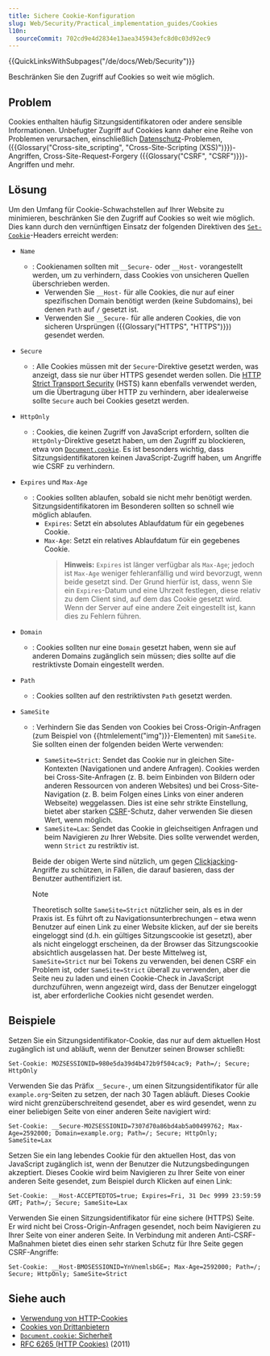```yaml
---
title: Sichere Cookie-Konfiguration
slug: Web/Security/Practical_implementation_guides/Cookies
l10n:
  sourceCommit: 702cd9e4d2834e13aea345943efc8d0c03d92ec9
---
```


{{QuickLinksWithSubpages("/de/docs/Web/Security")}}

Beschränken Sie den Zugriff auf Cookies so weit wie möglich.

## Problem

Cookies enthalten häufig Sitzungsidentifikatoren oder andere sensible Informationen. Unbefugter Zugriff auf Cookies kann daher eine Reihe von Problemen verursachen, einschließlich [Datenschutz](/de/docs/Web/Privacy)-Problemen, ({{Glossary("Cross-site_scripting", "Cross-Site-Scripting (XSS)")}})-Angriffen, Cross-Site-Request-Forgery ({{Glossary("CSRF", "CSRF")}})-Angriffen und mehr.

## Lösung

Um den Umfang für Cookie-Schwachstellen auf Ihrer Website zu minimieren, beschränken Sie den Zugriff auf Cookies so weit wie möglich. Dies kann durch den vernünftigen Einsatz der folgenden Direktiven des [`Set-Cookie`](/de/docs/Web/HTTP/Reference/Headers/Set-Cookie)-Headers erreicht werden:

- `Name`
  - : Cookienamen sollten mit `__Secure-` oder `__Host-` vorangestellt werden, um zu verhindern, dass Cookies von unsicheren Quellen überschrieben werden.
    - Verwenden Sie `__Host-` für alle Cookies, die nur auf einer spezifischen Domain benötigt werden (keine Subdomains), bei denen `Path` auf `/` gesetzt ist.
    - Verwenden Sie `__Secure-` für alle anderen Cookies, die von sicheren Ursprüngen ({{Glossary("HTTPS", "HTTPS")}}) gesendet werden.
- `Secure`
  - : Alle Cookies müssen mit der `Secure`-Direktive gesetzt werden, was anzeigt, dass sie nur über HTTPS gesendet werden sollen. Die [HTTP Strict Transport Security](/de/docs/Web/Security/Practical_implementation_guides/TLS#http_strict_transport_security_implementation) (HSTS) kann ebenfalls verwendet werden, um die Übertragung über HTTP zu verhindern, aber idealerweise sollte `Secure` auch bei Cookies gesetzt werden.
- `HttpOnly`
  - : Cookies, die keinen Zugriff von JavaScript erfordern, sollten die `HttpOnly`-Direktive gesetzt haben, um den Zugriff zu blockieren, etwa von [`Document.cookie`](/de/docs/Web/API/Document/cookie). Es ist besonders wichtig, dass Sitzungsidentifikatoren keinen JavaScript-Zugriff haben, um Angriffe wie CSRF zu verhindern.
- `Expires` und `Max-Age`
  - : Cookies sollten ablaufen, sobald sie nicht mehr benötigt werden. Sitzungsidentifikatoren im Besonderen sollten so schnell wie möglich ablaufen.
    - `Expires`: Setzt ein absolutes Ablaufdatum für ein gegebenes Cookie.
    - `Max-Age`: Setzt ein relatives Ablaufdatum für ein gegebenes Cookie.
      > **Hinweis:** `Expires` ist länger verfügbar als `Max-Age`; jedoch ist `Max-Age` weniger fehleranfällig und wird bevorzugt, wenn beide gesetzt sind. Der Grund hierfür ist, dass, wenn Sie ein `Expires`-Datum und eine Uhrzeit festlegen, diese relativ zu dem Client sind, auf dem das Cookie gesetzt wird. Wenn der Server auf eine andere Zeit eingestellt ist, kann dies zu Fehlern führen.
- `Domain`
  - : Cookies sollten nur eine `Domain` gesetzt haben, wenn sie auf anderen Domains zugänglich sein müssen; dies sollte auf die restriktivste Domain eingestellt werden.
- `Path`
  - : Cookies sollten auf den restriktivsten `Path` gesetzt werden.
- `SameSite`

  - : Verhindern Sie das Senden von Cookies bei Cross-Origin-Anfragen (zum Beispiel von {{htmlelement("img")}}-Elementen) mit `SameSite`. Sie sollten einen der folgenden beiden Werte verwenden:

    - `SameSite=Strict`: Sendet das Cookie nur in gleichen Site-Kontexten (Navigationen und andere Anfragen). Cookies werden bei Cross-Site-Anfragen (z. B. beim Einbinden von Bildern oder anderen Ressourcen von anderen Websites) und bei Cross-Site-Navigation (z. B. beim Folgen eines Links von einer anderen Webseite) weggelassen. Dies ist eine sehr strikte Einstellung, bietet aber starken [CSRF](/de/docs/Web/Security/Practical_implementation_guides/CSRF_prevention)-Schutz, daher verwenden Sie diesen Wert, wenn möglich.
    - `SameSite=Lax`: Sendet das Cookie in gleichseitigen Anfragen und beim Navigieren _zu_ Ihrer Website. Dies sollte verwendet werden, wenn `Strict` zu restriktiv ist.

    Beide der obigen Werte sind nützlich, um gegen [Clickjacking](/de/docs/Web/Security/Attacks/Clickjacking)-Angriffe zu schützen, in Fällen, die darauf basieren, dass der Benutzer authentifiziert ist.

    > [!NOTE]
    > Theoretisch sollte `SameSite=Strict` nützlicher sein, als es in der Praxis ist. Es führt oft zu Navigationsunterbrechungen – etwa wenn Benutzer auf einen Link zu einer Website klicken, auf der sie bereits eingeloggt sind (d.h. ein gültiges Sitzungscookie ist gesetzt), aber als nicht eingeloggt erscheinen, da der Browser das Sitzungscookie absichtlich ausgelassen hat. Der beste Mittelweg ist, `SameSite=Strict` nur bei Tokens zu verwenden, bei denen CSRF ein Problem ist, oder `SameSite=Strict` überall zu verwenden, aber die Seite neu zu laden und einen Cookie-Check in JavaScript durchzuführen, wenn angezeigt wird, dass der Benutzer eingeloggt ist, aber erforderliche Cookies nicht gesendet werden.

## Beispiele

Setzen Sie ein Sitzungsidentifikator-Cookie, das nur auf dem aktuellen Host zugänglich ist und abläuft, wenn der Benutzer seinen Browser schließt:

```http
Set-Cookie: MOZSESSIONID=980e5da39d4b472b9f504cac9; Path=/; Secure; HttpOnly
```

Verwenden Sie das Präfix `__Secure-`, um einen Sitzungsidentifikator für alle `example.org`-Seiten zu setzen, der nach 30 Tagen abläuft. Dieses Cookie wird nicht grenzüberschreitend gesendet, aber es wird gesendet, wenn zu einer beliebigen Seite von einer anderen Seite navigiert wird:

```http
Set-Cookie: __Secure-MOZSESSIONID=7307d70a86bd4ab5a00499762; Max-Age=2592000; Domain=example.org; Path=/; Secure; HttpOnly; SameSite=Lax
```

Setzen Sie ein lang lebendes Cookie für den aktuellen Host, das von JavaScript zugänglich ist, wenn der Benutzer die Nutzungsbedingungen akzeptiert. Dieses Cookie wird beim Navigieren zu Ihrer Seite von einer anderen Seite gesendet, zum Beispiel durch Klicken auf einen Link:

```http
Set-Cookie: __Host-ACCEPTEDTOS=true; Expires=Fri, 31 Dec 9999 23:59:59 GMT; Path=/; Secure; SameSite=Lax
```

Verwenden Sie einen Sitzungsidentifikator für eine sichere (HTTPS) Seite. Er wird nicht bei Cross-Origin-Anfragen gesendet, noch beim Navigieren zu Ihrer Seite von einer anderen Seite. In Verbindung mit anderen Anti-CSRF-Maßnahmen bietet dies einen sehr starken Schutz für Ihre Seite gegen CSRF-Angriffe:

```http
Set-Cookie: __Host-BMOSESSIONID=YnVnemlsbGE=; Max-Age=2592000; Path=/; Secure; HttpOnly; SameSite=Strict
```

## Siehe auch

- [Verwendung von HTTP-Cookies](/de/docs/Web/HTTP/Guides/Cookies)
- [Cookies von Drittanbietern](/de/docs/Web/Privacy/Guides/Third-party_cookies)
- [`Document.cookie`: Sicherheit](/de/docs/Web/API/Document/cookie#security)
- [RFC 6265 (HTTP Cookies)](https://datatracker.ietf.org/doc/html/rfc6265) (2011)
